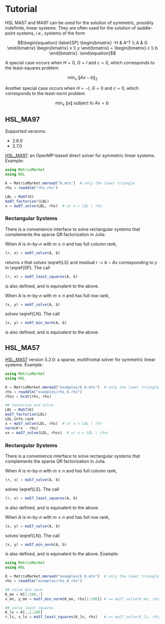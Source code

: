 # Tutorial

HSL MA57 and MA97 can be used for the solution of symmetric, possibly indefinite, linear systems.
They are often used for the solution of saddle-point systems, i.e., systems of the form
```math
\begin{equation}
  \label{SP}
  \begin{bmatrix}
    -H & A^T \\
     A & G
  \end{bmatrix}
  \begin{bmatrix}
    x \\ y
  \end{bmatrix}
  =
  \begin{bmatrix}
    c \\ b
  \end{bmatrix}.
\end{equation}
```
A special case occurs when $H = 0$, $G = I$ and $c = 0$, which corresponds to the least-squares problem
```math
\begin{equation}
  \label{LS}
  \min_x \ \|A x - b\|_2
\end{equation}
```
Another special case occurs when $H = -I$, $G = 0$ and $c = 0$, which corresponds to the least-norm problem
```math
\begin{equation}
  \label{LN}
  \min_x \ \|x\| \ \text{subject to } Ax = b.
\end{equation}
```

## HSL_MA97

Supported versions:
* 2.6.0
* 2.7.0

[HSL_MA97](http://www.hsl.rl.ac.uk/catalogue/hsl_ma97.html): an OpenMP-based direct solver for symmetric linear systems. Example:

```JULIA
using MatrixMarket
using HSL

K = MatrixMarket.mmread("K.mtx")  # only the lower triangle
rhs = readdlm("rhs.rhs")

LBL = Ma97(K)
ma97_factorize!(LBL)
x = ma97_solve(LBL, rhs)  # or x = LBL \ rhs
```

### Rectangular Systems

There is a convenience interface to solve rectangular systems that complements
the sparse QR factorization in Julia.

When $A$ is $m$-by-$n$ with $m \geq n$ and has full column rank,
```JULIA
(r, x) = ma97_solve(A, b)
```
returns $x$ that solves \eqref{LS} and residual $r := b - Ax$ corresponding to $y$ in \eqref{SP}.
The call
```JULIA
(r, x) = ma97_least_squares(A, b)
```
is also defined, and is equivalent to the above.

When $A$ is $m$-by-$n$ with $m \leq n$ and has full row rank,
```JULIA
(x, y) = ma97_solve(A, b)
```
solves \eqref{LN}.
The call
```JULIA
(x, y) = ma97_min_norm(A, b)
```
is also defined, and is equivalent to the above.

## HSL_MA57

[HSL_MA57](http://www.hsl.rl.ac.uk/specs/ma57.pdf) version 5.2.0:
a sparse, multifrontal solver for symmetric linear systems. Example:

```JULIA
using MatrixMarket
using HSL

K = MatrixMarket.mmread("examples/K_0.mtx")  # only the lower triangle
rhs = readdlm("examples/rhs_0.rhs")
rhss = hcat(rhs, rhs)

## factorize and solve
LDL = Ma57(K)
ma57_factorize(LDL)
LDL.info.rank
x = ma57_solve(LDL, rhs)  # or x = LBL \ rhs
norm(K*x - rhs)
xx = ma57_solve(LDL, rhss)  # or x = LBL \ rhss
```

### Rectangular Systems

There is a convenience interface to solve rectangular systems that complements
the sparse QR factorization in Julia.

When $A$ is $m$-by-$n$ with $m \geq n$ and has full column rank,
```JULIA
(r, x) = ma57_solve(A, b)
```
solves \eqref{LS}.
The call
```JULIA
(r, x) = ma57_least_squares(A, b)
```
is also defined, and is equivalent to the above.

When $A$ is $m$-by-$n$ with $m \leq n$ and has full row rank,
```JULIA
(x, y) = ma57_solve(A, b)
```
solves \eqref{LN}.
The call
```JULIA
(x, y) = ma57_min_norm(A, b)
```
is also defined, and is equivalent to the above. Example:


```JULIA
using MatrixMarket
using HSL

K = MatrixMarket.mmread("examples/K_0.mtx")  # only the lower triangle
rhs = readdlm("examples/rhs_0.rhs")

## solve min norm
K_mn = K[1:200,:]
x_mn, y_mn = ma57_min_norm(K_mn, rhs[1:200]) # == ma57_solve(K_mn, rhs[1:200])

## solve least squares
K_ls = K[:,1:200]
r_ls, x_ls = ma57_least_squares(K_ls, rhs)   # == ma57_solve(K_ls, rhs)
```
